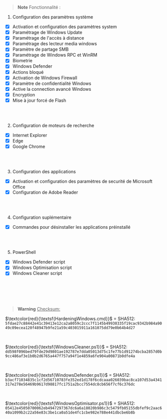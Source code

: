 > __Note__ Fonctionnalité :

1. Configuration des paramètres système
- [x] Activation et configuration des paramètres system
- [x] Paramétrage de Windows Update
- [x] Paramétrage de l'accès à distance
- [x] Paramétrage des lecteur media windows
- [x] Paramètre de partage SMB
- [x] Paramétrage de Windows RPC et WinRM
- [x] Biometrie
- [x] Windows Defender
- [x] Actions bloqué
- [x] Activation de Windows Firewall
- [x] Paramètre de confidentialité Windows
- [x] Active la connection avancé Windows
- [x] Encryption
- [x] Mise à jour forcé de Flash

<br>
<br>

2. Configuration de moteurs de recherche
- [x] Internet Explorer
- [x] Edge
- [x] Google Chrome

<br>
<br>

3. Configuration des applications
- [x] Activation et configuration des paramètres de securité de Microsoft Office
- [x] Configuration de Adobe Reader

<br>
<br>

4. Configuration suplémentaire
- [x] Commandes pour désinstaller les applications préinstallé

<br>
<br>

5. PowerShell
- [x] Windows Defender script
- [x] Windows Optimisation script
- [x] Windows Cleaner script

<br>
<br>
<br>
<br>

> __Warning__ <ins>Checksum:</ins>

<span> $\textcolor{red}{\textsf{HardeningWindows.cmd}}$ </span> = SHA512: <code>5fdae27c88442e41c39413e12ca2a8059c2ccc7f1145b49930335f19cac9342b984a9049c09ecea120f48947b9fe21a59c403015911a161075dd79e0b64b4d27</code>

<br>

<span> $\textcolor{red}{\textsf{WindowsCleaner.ps1}}$ </sapn> = SHA512: <code>dd598f096bed79fde29d9801ae192787e7dda05013d75c1fe77b1d91274bcba2857d0b9cc486af3e1b0b2d6765a447f757a94f1e4859a6fe904a00871b0dfe4a</code>

<br>

<span> $\textcolor{red}{\textsf{WindowsDefender.ps1}}$ </sapn> = SHA512: <code>b3acf71034835c1cf2d56710783fe352ed1d178f6cdcaaa026039bac8ca107d53a4341317e278e56469b9617d98817fc1751a2bcc7554dc8cb656f7cf6c376dc</code>

<br>

<span> $\textcolor{red}{\textsf{WindowsOptimisator.ps1}}$ </sapn> = SHA512: <code>05412e45050700062eb4947297367dc6a6a18020b986c3c5479fb05155dbfef9c2aac640a1099b2c22a56e83c3be1ca0a51de4fc1cbe982e788e441dbcbe6b8b</code>
